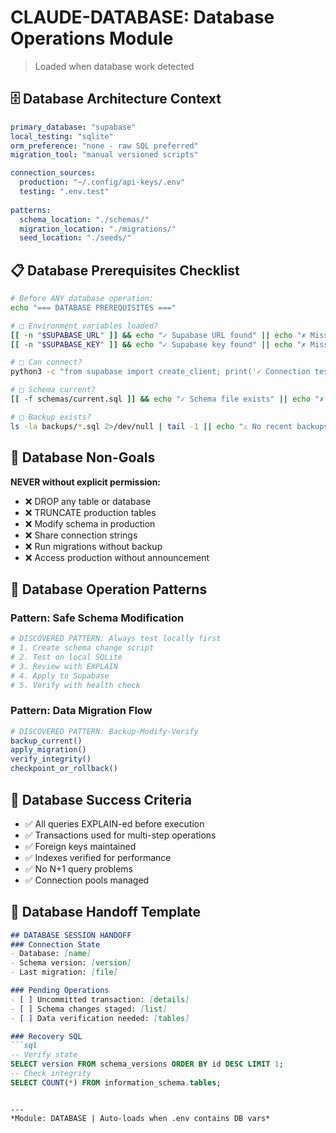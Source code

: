 # CLAUDE-DATABASE: Database Operations Module
> Loaded when database work detected

## 🗄️ Database Architecture Context
```yaml
primary_database: "supabase"
local_testing: "sqlite"
orm_preference: "none - raw SQL preferred"
migration_tool: "manual versioned scripts"

connection_sources:
  production: "~/.config/api-keys/.env"
  testing: ".env.test"
  
patterns:
  schema_location: "./schemas/"
  migration_location: "./migrations/"
  seed_location: "./seeds/"
```

## 📋 Database Prerequisites Checklist
```bash
# Before ANY database operation:
echo "=== DATABASE PREREQUISITES ==="

# □ Environment variables loaded?
[[ -n "$SUPABASE_URL" ]] && echo "✓ Supabase URL found" || echo "✗ Missing SUPABASE_URL"
[[ -n "$SUPABASE_KEY" ]] && echo "✓ Supabase key found" || echo "✗ Missing SUPABASE_KEY"

# □ Can connect?
python3 -c "from supabase import create_client; print('✓ Connection test passed')" 2>/dev/null || echo "✗ Connection failed"

# □ Schema current?
[[ -f schemas/current.sql ]] && echo "✓ Schema file exists" || echo "✗ No schema file"

# □ Backup exists?
ls -la backups/*.sql 2>/dev/null | tail -1 || echo "⚠️ No recent backups"
```

## 🚫 Database Non-Goals
**NEVER without explicit permission:**
- ❌ DROP any table or database
- ❌ TRUNCATE production tables
- ❌ Modify schema in production
- ❌ Share connection strings
- ❌ Run migrations without backup
- ❌ Access production without announcement

## 🔄 Database Operation Patterns

### Pattern: Safe Schema Modification
```python
# DISCOVERED PATTERN: Always test locally first
# 1. Create schema change script
# 2. Test on local SQLite
# 3. Review with EXPLAIN
# 4. Apply to Supabase
# 5. Verify with health check
```

### Pattern: Data Migration Flow
```bash
# DISCOVERED PATTERN: Backup-Modify-Verify
backup_current()
apply_migration()
verify_integrity()
checkpoint_or_rollback()
```

## 🎯 Database Success Criteria
- ✅ All queries EXPLAIN-ed before execution
- ✅ Transactions used for multi-step operations
- ✅ Foreign keys maintained
- ✅ Indexes verified for performance
- ✅ No N+1 query problems
- ✅ Connection pools managed

## 🔧 Database Handoff Template
```markdown
## DATABASE SESSION HANDOFF
### Connection State
- Database: [name]
- Schema version: [version]
- Last migration: [file]

### Pending Operations
- [ ] Uncommitted transaction: [details]
- [ ] Schema changes staged: [list]
- [ ] Data verification needed: [tables]

### Recovery SQL
```sql
-- Verify state
SELECT version FROM schema_versions ORDER BY id DESC LIMIT 1;
-- Check integrity  
SELECT COUNT(*) FROM information_schema.tables;
```
```

---
*Module: DATABASE | Auto-loads when .env contains DB vars*